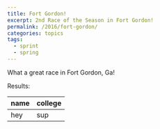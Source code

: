 ```yaml
---
title: Fort Gordon!
excerpt: 2nd Race of the Season in Fort Gordon!
permalink: /2016/fort-gordon/
categories: topics
tags:
  - sprint
  - spring
---
```


What a great race in Fort Gordon, Ga!

Results:

|name|college|
|----|-------|
|hey |sup    |
